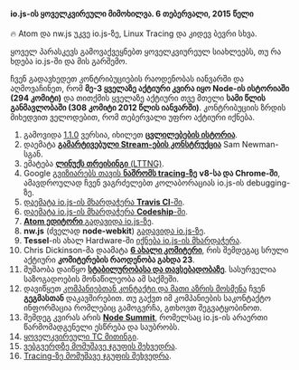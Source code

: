 #### io.js-ის ყოველკვირეული მიმოხილვა. 6 თებერვალი, 2015 წელი

:fire: Atom და nw.js უკვე io.js-ზე, Linux Tracing და კიდევ ბევრი სხვა.

ყოველ პარასკევს გამოვაქვეყნებთ ყოველკვიურეულ სიახლეებს, თუ რა ხდება io.js-ში და მის გარშემო.

ჩვენ გადავხედეთ კონტრიბუციების რაოდენობას იანვარში და აღმოვაჩინეთ, რომ **მე-3 ყველაზე აქტიური კვირა იყო Node-ის ისტორიაში (294 კომიტი)** და თითქმის ყველაზე აქტიური თვე მთელი **სამი წლის განმავლობაში (308 კომიტი 2012 წლის იანვარში)**. კონტრიბუციის ზრდის მიხედვით ველოდებით, რომ თებერვალი უფრო აქტიური იქნება.

1. გამოვიდა [1.1.0][1] ვერსია, იხილეთ **[ცვლილებების ისტორია][2]**.
2. დაემატა **[გამარტივებული Stream-ების კონსტრუქცია][3]** Sam Newman-სგან.
3. ემატება [**ლინუქს თრეისინგი** (LTTNG)][18].
4. Google [გვიზიარებს თავის **ნაშრომს tracing-ზე**][5] **v8-სა და Chrome-ში**, ამავდროულად ჩვენ ვაგრძელებთ კოლაბორაციას io.js-ის debugging-ზე.
5. [დაემატა io.js-ის მხარდაჭერა **Travis CI**-ში][6].
6. [დაემატა io.js-ის მხარდაჭერა **Codeship**-ში][7].
7. [**Atom ედიტორი** გადავიდა io.js-ზე][8].
8. **nw.js** (ძველად **node-webkit**) [გადავიდა io.js-ზე][9].
9. **Tessel**-ის ახალ Hardware-ში [იქნება io.js-ის მხარდაჭერა][10].
10. Chris Dickinson-მა დაამატა [**6 ახალი კომიტერი**][11], რის შემდეგაც სრული აქტიური **კომიტერების რაოდენობა გახდა 23**.
11. მუშაობა დაიწყო [**სტაბილურობასა და თავსებადობაზე**][12]. სასურველია საზოგადოების მონაწილეობა ამ საქმეში.
12. დავიწყეთ [კომპანიებთან კონტაქტი და მათი აზრის მოსმენა][13] ჩვენ **გეგმასთან** დაკავშირებით. თუ გაქვთ იმ კომპანიების საკონტაქტო ინფორმაცია რომლებიც გამოგვრჩა, გთხოვთ შეგვატყობინოთ.
13. შემდეგ კვირას არის [**Node Summit**][14], რომელსაც io.js-ის არაერთი წარმომადგენელი ესწრება და საუბრობს.
14. [ყოველკვირეული TC მითინგი][15].
15. [ვებგვერდზე მომუშავე ჯგუფის შეხვედრა][16].
16. [Tracing-ზე მომუშავე ჯგუფის შეხვედრა][17].

[1]: https://iojs.org/dist/v1.1.0/
[2]: https://github.com/iojs/io.js/blob/v1.x/CHANGELOG.md#2015-02-03-version-110-chrisdickinson
[3]: https://github.com/iojs/io.js/commit/50daee7243a3f987e1a28d93c43f913471d6885a
[4]: https://github.com/iojs/io.js/pull/702
[5]: https://github.com/iojs/io.js/issues/671#issuecomment-73191538
[6]: http://docs.travis-ci.com/user/build-environment-updates/2015-02-03/
[7]: https://codeship.com/documentation/languages/nodejs/#iojs
[8]: https://github.com/atom/atom/releases/tag/v0.177.0
[9]: https://github.com/nwjs/nw.js/issues/2742
[10]: http://blog.technical.io/post/110115579867/upcoming-hardware-from-technical-machine
[11]: https://github.com/iojs/io.js/issues/680#issuecomment-73089691
[12]: https://github.com/iojs/io.js/issues/725
[13]: https://github.com/iojs/roadmap/issues/13
[14]: http://nodesummit.com/
[15]: https://www.youtube.com/watch?v=IhXa2FmtBI4
[16]: https://www.youtube.com/watch?v=SBJaXUA0lSY
[17]: https://www.youtube.com/watch?v=Oar2yB5SPtA
[18]: https://github.com/iojs/io.js/pull/702
